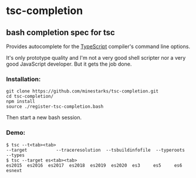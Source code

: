 # tsc-completion

## bash completion spec for tsc

Provides autocomplete for the [TypeScript](https://github.com/Microsoft/Typescript) compiler's command line options.

It's only prototype quality and I'm not a very good shell scripter nor a very good JavaScript developer. But it gets the job done.


### Installation:

```
git clone https://github.com/minestarks/tsc-completion.git
cd tsc-completion/
npm install
source ./register-tsc-completion.bash
```

Then start a new bash session.

### Demo:
```
$ tsc --t<tab><tab>
--target           --traceresolution  --tsbuildinfofile  --typeroots        --types
$ tsc --target es<tab><tab>
es2015  es2016  es2017  es2018  es2019  es2020  es3     es5     es6     esnext
```
